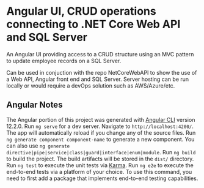 # Angular UI, CRUD operations connecting to .NET Core Web API and SQL Server

An Angular UI providing access to a CRUD structure using an MVC pattern to update employee records on a SQL Server.

Can be used in conjuction with the repo NetCoreWebAPI to show the use of a Web API, Angular front end and SQL Server. Server hosting can be run locally or would require a devOps solution such as AWS/Azure/etc.


## Angular Notes

The Angular portion of this project was generated with [Angular CLI](https://github.com/angular/angular-cli) version 12.2.0.
Run `ng serve` for a dev server. Navigate to `http://localhost:4200/`. The app will automatically reload if you change any of the source files.
Run `ng generate component component-name` to generate a new component. You can also use `ng generate directive|pipe|service|class|guard|interface|enum|module`.
Run `ng build` to build the project. The build artifacts will be stored in the `dist/` directory.
Run `ng test` to execute the unit tests via [Karma](https://karma-runner.github.io).
Run `ng e2e` to execute the end-to-end tests via a platform of your choice. To use this command, you need to first add a package that implements end-to-end testing capabilities.


